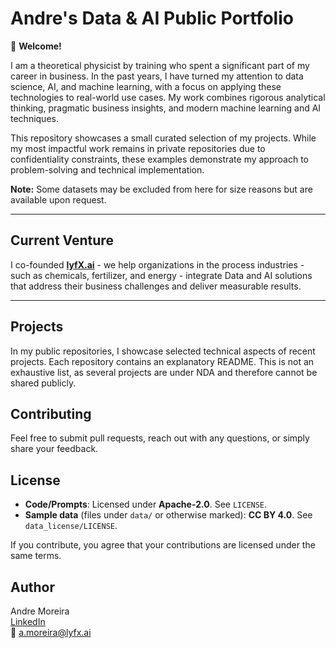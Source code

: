 # Andre's Data & AI Public Portfolio

👋 **Welcome!**

I am a theoretical physicist by training who spent a significant part of my career in business. In the past years, I have turned my attention to data science, AI, and machine learning, with a focus on applying these technologies to real-world use cases. My work combines rigorous analytical thinking, pragmatic business insights, and modern machine learning and AI techniques.

This repository showcases a small curated selection of my projects. While my most impactful work remains in private repositories due to confidentiality constraints, these examples demonstrate my approach to problem-solving and technical implementation.

**Note:** Some datasets may be excluded from here for size reasons but are available upon request.

---

## Current Venture

I co-founded [**lyfX.ai**](https://www.lyfx.ai) - we help organizations in the process industries - such as chemicals, fertilizer, and energy - integrate Data and AI solutions that address their business challenges and deliver measurable results.

---

## Projects

In my public repositories, I showcase selected technical aspects of recent projects. Each repository contains an explanatory README. This is not an exhaustive list, as several projects are under NDA and therefore cannot be shared publicly.

## Contributing

Feel free to submit pull requests, reach out with any questions, or simply share your feedback.

## License

- **Code/Prompts**: Licensed under **Apache-2.0**. See `LICENSE`.
- **Sample data** (files under `data/` or otherwise marked): **CC BY 4.0**. See `data_license/LICENSE`.

If you contribute, you agree that your contributions are licensed under the same terms.

## Author

Andre Moreira  
[LinkedIn](https://www.linkedin.com/in/moreiraandre/)  
📧 a.moreira@lyfx.ai
